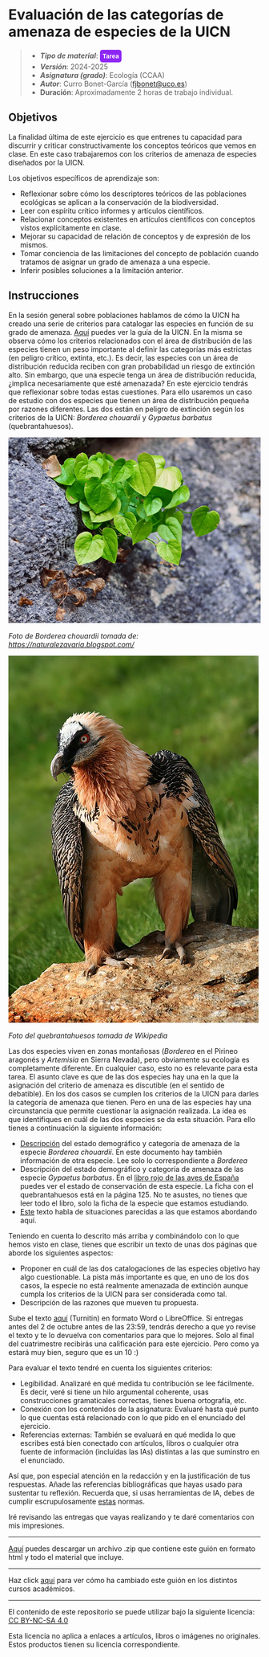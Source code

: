 # Evaluación de las categorías de amenaza de especies de la UICN


> + **_Tipo de material_**: <span style="display: inline-block; font-size: 12px; color: white; background-color: #8D26F5; border-radius: 5px; padding: 5px; font-weight: bold;"> Tarea</span> 
> + **_Versión_**: 2024-2025
> + **_Asignatura (grado)_**: Ecología (CCAA)
> + **_Autor_**: Curro Bonet-García (fjbonet@uco.es)
> + **Duración**: Aproximadamente 2 horas de trabajo individual.



## Objetivos 

La finalidad última de este ejercicio es que entrenes tu capacidad para discurrir y criticar constructivamente los conceptos teóricos que vemos en clase. En este caso trabajaremos con los criterios de amenaza de especies diseñados por la UICN. 

Los objetivos específicos de aprendizaje son:
+ Reflexionar sobre cómo los descriptores teóricos de las poblaciones ecológicas se aplican a la conservación de la biodiversidad.
+ Leer con espíritu crítico informes y artículos científicos.
+ Relacionar conceptos existentes en artículos científicos con conceptos vistos explícitamente en clase.
+ Mejorar su capacidad de relación de conceptos y de expresión de los mismos.
+ Tomar conciencia de las limitaciones del concepto de población cuando tratamos de asignar un grado de amenaza a una especie.
+ Inferir posibles soluciones a la limitación anterior. 



 ## Instrucciones

En la sesión general sobre poblaciones hablamos de cómo la UICN ha creado una serie de criterios para catalogar las especies en función de su grado de amenaza. [Aquí](https://github.com/aprendiendo-cosas/A_sp_amenazadas_ecologia_ccaa/raw/2024_2025/biblio/redlist_cats_crit_sp.pdf) puedes ver la guía de la UICN. En la misma se observa cómo los criterios relacionados con el área de distribución de las especies tienen un peso importante al definir las categorías más estrictas (en peligro crítico, extinta, etc.). Es decir, las especies con un área de distribución reducida reciben con gran probabilidad un riesgo de extinción alto. Sin embargo, que una especie tenga un área de distribución reducida, ¿implica necesariamente que esté amenazada? En este ejercicio tendrás que reflexionar sobre todas estas cuestiones. Para ello usaremos un caso de estudio con dos especies que tienen un área de distribución pequeña por razones diferentes. Las dos están en peligro de extinción según los criterios de la UICN: *Borderea chouardii* y *Gypaetus barbatus* (quebrantahuesos).



![borderea](https://github.com/aprendiendo-cosas/A_sp_amenazadas_ecologia_ccaa/raw/2024_2025/imagenes/borderea.jpg)

*Foto de Borderea chouardii tomada de: https://naturalezavaria.blogspot.com/*




![quebranta](https://raw.githubusercontent.com/aprendiendo-cosas/A_sp_amenazadas_ecologia_ccaa/2024_2025/imagenes/quebrantahuesos.jpg)

*Foto del quebrantahuesos tomada de Wikipedia*



Las dos especies viven en zonas montañosas (*Borderea* en el Pirineo aragonés y *Artemisia* en Sierra Nevada), pero obviamente su ecología es completamente diferente. En cualquier caso, esto no es relevante para esta tarea. El asunto clave es que de las dos especies hay una en la que la asignación del criterio de amenaza es discutible (en el sentido de debatible). En los dos casos se cumplen los criterios de la UICN para darles la categoría de amenaza que tienen. Pero en una de las especies hay una circunstancia que permite cuestionar la asignación realizada. La idea es que identifiques en cuál de las dos especies se da esta situación. Para ello tienes a continuación la siguiente información:
+ [Descripción](https://github.com/aprendiendo-cosas/A_sp_amenazadas_ecologia_ccaa/raw/2024_2025/biblio/borderea_chouardii.pdf) del estado demográfico y categoría de amenaza de la especie *Borderea chouardii*. En este documento hay también información de otra especie. Lee solo lo correspondiente a *Borderea*
+ Descripción del estado demográfico y categoría de amenaza de las especie *Gypaetus barbatus*. En el [libro rojo de las aves de España](https://github.com/aprendiendo-cosas/A_sp_amenazadas_ecologia_ccaa/raw/master/biblio/libro_rojo_aves.pdf) puedes ver el estado de conservación de esta especie. La ficha con el quebrantahuesos está en la página 125. No te asustes, no tienes que leer todo el libro, solo la ficha de la especie que estamos estudiando. 
+ [Este](https://blog.creaf.cat/es/coneixement/el-lado-oculto-de-la-rareza/) texto habla de situaciones parecidas a las que estamos abordando aquí. 

Teniendo en cuenta lo descrito más arriba y combinándolo con lo que hemos visto en clase, tienes que escribir un texto de unas dos páginas que aborde los siguientes aspectos:

+ Proponer en cuál de las dos catalogaciones de las especies objetivo hay algo cuestionable. La pista más importante es que, en uno de los dos casos, la especie no está realmente amenazada de extinción aunque cumpla los criterios de la UICN para ser considerada como tal. 
+ Descripción de las razones que mueven tu propuesta.

Sube el texto [aquí](https://www.turnitin.com/t_submit.asp?aid=158403128&lang=en_us) (Turnitin) en formato Word o LibreOffice. Si entregas antes del 2 de octubre antes de las 23:59, tendrás derecho a que yo revise el texto y te lo devuelva con comentarios para que lo mejores. Solo al final del cuatrimestre recibirás una calificación para este ejercicio. Pero como ya estará muy bien, seguro que es un 10 :)

Para evaluar el texto tendré en cuenta los siguientes criterios: 

+ Legibilidad. Analizaré en qué medida tu contribución se lee fácilmente. Es decir, veré si tiene un hilo argumental coherente, usas construcciones gramaticales correctas, tienes buena ortografía, etc.
+ Conexión con los contenidos de la asignatura: Evaluaré hasta qué punto lo que cuentas está relacionado con lo que pido en el enunciado del ejercicio.
+ Referencias externas: También se evaluará en qué medida lo que escribes está bien conectado con artículos, libros o cualquier otra fuente de información (incluídas las IAs) distintas a las que suminstro en el enunciado.

Así que, pon especial atención en la redacción y en la justificación de tus respuestas. Añade las referencias bibliográficas que hayas usado para sustentar tu reflexión. Recuerda que, si usas herramientas de IA, debes de cumplir escrupulosamente [estas](https://aprendiendo-cosas.github.io/ecologia_CCAA_UCO/normas_IA.html) normas. 

Iré revisando las entregas que vayas realizando y te daré comentarios con mis impresiones. 





****

[Aquí](https://github.com/aprendiendo-cosas/A_sp_amenazadas_ecologia_ccaa/archive/refs/tags/2024_2025.zip) puedes descargar un archivo .zip que contiene este guión en formato html y todo el material que incluye.

****
Haz click [aquí](https://github.com/aprendiendo-cosas/A_sp_amenazadas_ecologia_ccaa/releases) para ver cómo ha cambiado este guión en los distintos cursos académicos.

****
 <p xmlns:cc="http://creativecommons.org/ns#" >El contenido de este repositorio se puede utilizar bajo la siguiente licencia:  <a  href="https://creativecommons.org/licenses/by-nc-sa/4.0/?ref=chooser-v1"  target="_blank" rel="license noopener noreferrer"  style="display:inline-block;">CC BY-NC-SA 4.0<img  style="height:22px!important;margin-left:3px;vertical-align:text-bottom;"   src="https://mirrors.creativecommons.org/presskit/icons/cc.svg?ref=chooser-v1"  alt=""><img  style="height:22px!important;margin-left:3px;vertical-align:text-bottom;"   src="https://mirrors.creativecommons.org/presskit/icons/by.svg?ref=chooser-v1"  alt=""><img  style="height:22px!important;margin-left:3px;vertical-align:text-bottom;"   src="https://mirrors.creativecommons.org/presskit/icons/nc.svg?ref=chooser-v1"  alt=""><img  style="height:22px!important;margin-left:3px;vertical-align:text-bottom;"   src="https://mirrors.creativecommons.org/presskit/icons/sa.svg?ref=chooser-v1"  alt=""></a></p> 

<p>Esta licencia no aplica a enlaces a artículos, libros o imágenes no originales. Estos productos tienen su licencia correspondiente.</p>

